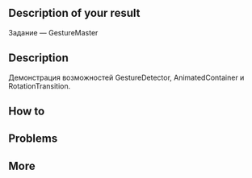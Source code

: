 ## Description of your result

Задание — GestureMaster

## Description

Демонстрация возможностей GestureDetector, AnimatedContainer и RotationTransition.

## How to

## Problems

## More
